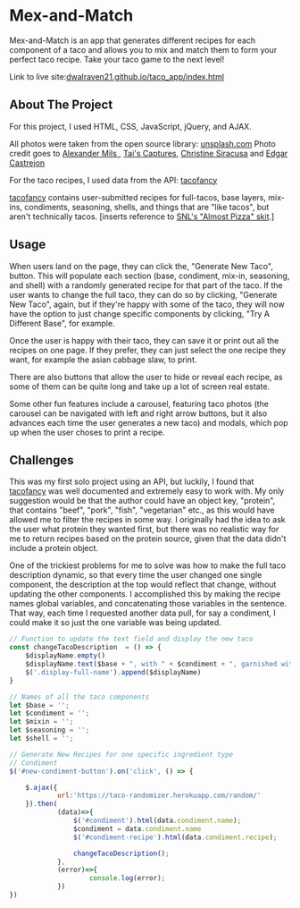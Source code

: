# Mex-and-Match

Mex-and-Match is an app that generates different recipes for each component of a taco and allows you to mix and match them to form your perfect taco recipe. Take your taco game to the next level!

Link to live site:<a href="dwalraven21.github.io/taco_app/index.html">dwalraven21.github.io/taco_app/index.html</a>

## About The Project

For this project, I used HTML, CSS, JavaScript, jQuery, and AJAX.

All photos were taken from the open source library: <a href="https://unsplash.com/">unsplash.com</a>
Photo credit goes to <a href="https://unsplash.com/@alexandermils">Alexander Mils
</a>, <a href="Tai's Captures">Tai's Captures</a>, <a href="https://unsplash.com/@christine_siracusa">Christine Siracusa</a> and <a href="https://unsplash.com/@edgarraw">Edgar Castrejon</a>

For the taco recipes, I used data from the API: <a href="https://github.com/evz/tacofancy-api">tacofancy</a>

<a href="https://github.com/evz/tacofancy-api">tacofancy</a> contains user-submitted recipes for full-tacos, base layers, mix-ins, condiments, seasoning, shells, and things that are "like tacos", but aren't technically tacos. [inserts reference to <a href="https://www.youtube.com/watch?v=KLHRjaUBb3o">SNL's "Almost Pizza" skit</a>.]

## Usage

When users land on the page, they can click the, "Generate New Taco", button. This will populate each section (base, condiment, mix-in, seasoning, and shell) with a randomly generated recipe for that part of the taco. If the user wants to change the full taco, they can do so by clicking, "Generate New Taco", again, but if they're happy with some of the taco, they will now have the option to just change specific components by clicking, "Try A Different Base", for example.

Once the user is happy with their taco, they can save it or print out all the recipes on one page. If they prefer, they can just select the one recipe they want, for example the asian cabbage slaw, to print.

There are also buttons that allow the user to hide or reveal each recipe, as some of them can be quite long and take up a lot of screen real estate.

Some other fun features include a carousel, featuring taco photos (the carousel can be navigated with left and right arrow buttons, but it also advances each time the user generates a new taco) and modals, which pop up when the user choses to print a recipe.

## Challenges

This was my first solo project using an API, but luckily, I found that <a href="https://github.com/evz/tacofancy-api">tacofancy</a> was well documented and extremely easy to work with. My only suggestion would be that the author could have an object key, "protein", that contains "beef", "pork", "fish", "vegetarian" etc., as this would have allowed me to filter the recipes in some way. I originally had the idea to ask the user what protein they wanted first, but there was no realistic way for me to return recipes based on the protein source, given that the data didn't include a protein object.

One of the trickiest problems for me to solve was how to make the full taco description dynamic, so that every time the user changed one single component, the description at the top would reflect that change, without updating the other components. I accomplished this by making the recipe names  global variables, and concatenating those variables in the sentence. That way, each time I requested another data pull, for say a condiment, I could make it so just the one variable was being updated.


```JavaScript
// Function to update the text field and display the new taco
const changeTacoDescription  = () => {
	$displayName.empty()
	$displayName.text($base + ", with " + $condiment + ", garnished with " + $mixin + ", topped off with " + $seasoning + " and wrapped in delicious " + 	$shell)
	$('.display-full-name').append($displayName)
}

// Names of all the taco components
let $base = '';
let $condiment = '';
let $mixin = '';
let $seasoning = '';
let $shell = '';

// Generate New Recipes for one specific ingredient type
// Condiment
$('#new-condiment-button').on('click', () => {

	$.ajax({
			url:'https://taco-randomizer.herokuapp.com/random/'
	}).then(
			(data)=>{
				$('#condiment').html(data.condiment.name);
				$condiment = data.condiment.name
				$('#condiment-recipe').html(data.condiment.recipe);

				changeTacoDescription();
			},
			(error)=>{
					console.log(error);
			})
})
```
